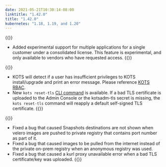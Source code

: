 ```yaml
---
date: 2021-05-21T10:30:14-08:00
linktitle: "1.42.0"
title: "1.42.0"
kubernetes: "1.18, 1.19, and 1.20"
---
```

{{<features>}}
* Added experimental support for multiple applications for a single customer under a consolidated license. This feature is experimental, and only available to vendors who have requested access.
{{</features>}}

{{<changes>}}
* KOTS will detect if a user has insufficient privileges to KOTS install/upgrade and print an error message. Please reference [KOTS RBAC](/vendor/packaging/rbac/).
* New `kots reset-tls` [CLI command](/kots-cli/reset-tls) is available. If a bad TLS certificate is uploaded to the Admin Console or the kotsadm-tls secret is missing, the `kots reset-tls` command will reapply a default self-signed TLS certificate.
{{</changes>}}

{{<fixes>}}
* Fixed a bug that caused Snapshots destinations are not shown when velero images are pushed to private registry that contains port number as part of it.
* Fixed a bug that caused images to be pulled from the internet instead of the private on-prem registry when an anonymous registry was used.
* Fixed a bug that caused a kurl proxy unavailable error when a bad TLS certificate/key was uploaded. 
{{</fixes>}}
